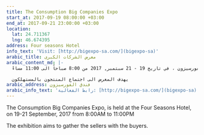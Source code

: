 ```yaml
---
title: The Consumption Big Companies Expo
start_at: 2017-09-19 08:00:00 +03:00
end_at: 2017-09-21 23:00:00 +03:00
location:
  lat: 24.711367
  lng: 46.674395
address: Four seasons Hotel
info_text: 'Visit: [http://bigexpo-sa.com/](bigexpo-sa)'
arabic_title: معرض الشركات الكبرى
arabic_content_md: |-
  يقام معرض الشركات الكبرى في فندق الفورسيزون ، في تاريخ 19 - 21 سبتمبر, 2017 من 8:00 صباحاً الى 11:00 مساءً

  يهدف المعرض الى اجتماع المنتجون بالمستهلكون
arabic_address: فندق الفورسيزون
arabic_info_text: 'رابط الفعالية: [http://bigexpo-sa.com/](bigexpo-sa)'
---
```


The Consumption Big Companies Expo, is held at the Four Seasons Hotel, on 19-21 September, 2017 from 8:00AM to 11:00PM

The exhibition aims to gather the sellers with the buyers.